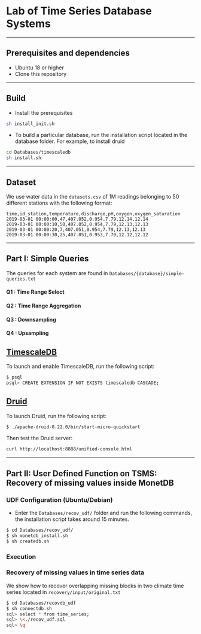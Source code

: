 # Lab of Time Series Database Systems

___
## Prerequisites and dependencies

- Ubuntu 18 or higher
- Clone this repository

___
## Build

- Install the prerequisites

```bash
sh install_init.sh
```

- To build a particular database, run the installation script located in the database folder. For example, to install druid

```bash
cd Databases/timescaledb
sh install.sh
```
___
## Dataset

We use water data in the ```datasets.csv``` of 1M readings belonging to 50 different stations with the following format: 

```
time,id_station,temperature,discharge,pH,oxygen,oxygen_saturation
2019-03-01 00:00:00,47,407.052,0.954,7.79,12.14,12.14
2019-03-01 00:00:10,50,407.052,0.954,7.79,12.13,12.13
2019-03-01 00:00:20,7,407.051,0.954,7.79,12.13,12.13
2019-03-01 00:00:30,25,407.051,0.953,7.79,12.12,12.12
```

___
## Part I: Simple Queries

The queries for each system are found in ```Databases/{database}/simple-queries.txt```

#### Q1 : Time Range Select 
#### Q2 : Time Range Aggregation 
#### Q3 :  Downsampling
#### Q4 : Upsampling


## [TimescaleDB](https://docs.timescale.com/timescaledb/latest/getting-started/#let-x27-s-get-up-and-running)

To launch and enable TimescaleDB, run the following script:  
``` bash 
$ psql
psql> CREATE EXTENSION IF NOT EXISTS timescaledb CASCADE;

```


## [Druid](https://druid.apache.org/docs/latest/design/index.html)

To launch Druid, run the following script: 

``` bash 
$ ./apache-druid-0.22.0/bin/start-micro-quickstart
```

Then test the Druid server: 

``` bash 
curl http://localhost:8888/unified-console.html
```  


___
## Part II: User Defined Function on TSMS: Recovery of missing values inside MonetDB


### UDF Configuration (Ubuntu/Debian)

- Enter the ```Databases/recov_udf/``` folder and run the following commands, the installation script takes around 15 minutes. 


``` bash 
$ cd Databases/recov_udf/
$ sh monetdb_install.sh
$ sh createdb.sh
```

### Execution

### Recovery of missing values in time series data

We show how to recover overlapping missing blocks in two climate time series located in `recovery/input/original.txt`

``` bash
$ cd Databases/recovdb_udf
$ sh connectdb.sh
sql> select * from time_series; 
sql> \<./recov_udf.sql
sql> \q
```
